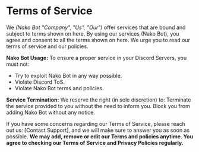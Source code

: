 # Terms of Service

We *(Nako Bot "Company", "Us", "Our")* offer services that are bound and subject to terms shown on here. By using our services (Nako Bot), you agree and consent to all the terms shown on here. We urge you to read our terms of service and our policies.

**Nako Bot Usage:**
To ensure a proper service in your Discord Servers, you must not:

- Try to exploit Nako Bot in any way possible.
- Violate Discord ToS.
- Violate Nako Bot terms and policies.

**Service Termination:**
We reserve the right (in sole discretion) to: Terminate the service provided to you without the need to inform you. Block you from adding Nako Bot without any notice.

If you have some concerns regarding our Terms of Service, please reach out us: [Contact Support], and we will make sure to answer you as soon as possible.
**We may add, remove or edit our Terms and policies anytime. You agree to checking our Terms of Service and Privacy Policies regularly.**
